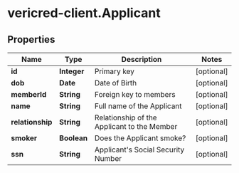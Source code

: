 # vericred-client.Applicant

## Properties
Name | Type | Description | Notes
------------ | ------------- | ------------- | -------------
**id** | **Integer** | Primary key | [optional] 
**dob** | **Date** | Date of Birth | [optional] 
**memberId** | **String** | Foreign key to members | [optional] 
**name** | **String** | Full name of the Applicant | [optional] 
**relationship** | **String** | Relationship of the Applicant to the Member | [optional] 
**smoker** | **Boolean** | Does the Applicant smoke? | [optional] 
**ssn** | **String** | Applicant&#39;s Social Security Number | [optional] 


